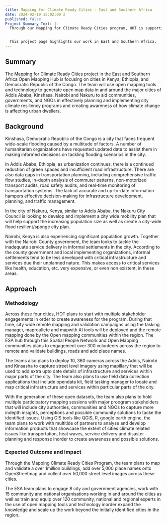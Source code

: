 ```yaml
---
title: Mapping for Climate Ready Cities - East and Southern Africa
date: 2024-02-19 15:02:00 Z
published: false
Project Summary Text: |-
  Through our Mapping for Climate Ready Cities program, HOT is supporting the development of a thriving ecosystem focused on creation, interpretation, and use of maps to respond to and reduce climate risks in urban areas across four priority regions.


  This project page highlights our work in East and Southern Africa.
---
```


## Summary
The Mapping for Climate Ready Cities project in the East and Southern Africa Open Mapping Hub is focusing on cities in Kenya, Ethiopia, and Democratic Republic of the Congo. The team will use open mapping tools and technology to generate open map data in and around the major cities of Addis Ababa, Kinshasa, Nairobi and Nakuru to aid communities, governments, and NGOs in effectively planning and implementing city climate resiliency programs and creating awareness of how climate change is affecting urban dwellers.

## Background
Kinshasa, Democratic Republic of the Congo is a city that faces frequent wide-scale flooding caused by a multitude of factors. A number of humanitarian organizations have requested updated data to assist them in making informed decisions on tackling flooding scenarios in the city. 

In Addis Ababa, Ethiopia, as urbanization continues, there is a continued reduction of green spaces and insufficient road infrastructure. There are also data gaps in transportation planning, including comprehensive traffic flow studies, in-depth analysis of commuter patterns, non-motorized transport audits, road safety audits, and real-time monitoring of transportation systems. The lack of accurate and up-to-date information hampers effective decision-making for infrastructure development, planning, and traffic management.

In the city of Nakuru, Kenya, similar to Addis Ababa, the Nakuru City Council is looking to develop and implement a city wide mobility plan that will help support the increasing population size as well as create a city-wide flood resilient/sponge city plan. 

Nairobi, Kenya is also experiencing significant population growth. Together with the Nairobi County government, the team looks to tackle the inadequate service delivery in informal settlements in the city. According to the county government and local implementing organizations, informal settlements tend to be less developed with critical infrastructure and services due their unplanned nature. This makes access to critical services like health, education, etc. very expensive, or even non existent, in these areas. 

## Approach

### Methodology
Across these four cities, HOT plans to start with multiple stakeholder engagements in order to create awareness for the program. During that time, city wide remote mapping and validation campaigns using the tasking manager, maproullete and mapwith AI tools will be deployed and the remote mapping done by the Open mapping communities within the region. The ESA hub through this Spatial People Network and Open Mapping communities  plans to engagement over 300 volunteers across the region to remote and validate buildings, roads and add place names.

The teams also plans to deploy 10, 360 cameras across the Addis, Nairobi and Kinsasha to capture street level imagery using mapillary that will be used to add extra upto date details of infrastructure and services within major parts of the city. The team also plans to use field data collection applications that include opendata kit, field tasking manager to locate and map critical infrastructure and services within particular parts of the city.
 
With the generation of these open datasets, the team also plans to hold multiple participatory mapping sessions with major proogram stakeholders that will include city authorities, communities and NGOs to capture more indepth insights, perceptions and possible community solutions to tacke the identified issues. 
Using GIS tools like QGIS, R, google earth engine, the team plans to work with multitide of partners to analyse and develop information products that showcase the extent of cities climate related issues like transportation, heat waves, service delivery and disaster planning and response inorder to create awareness and possible solutions.


### Expected Outcome and Impact
Through the Mapping Climate Ready Cities Program, the team plans to map and validate a over 1million buildings, add over 5,000 place names onto OpenStreetmap and collect over 50,000 street level images across these cities.

The ESA team plans to engage 8 city and government agencies, work with 15 community and national organisations working in and around the cities as well as train and equip over 120 community, national and regional experts in the use of open mapping tools and technology inorder expand the knowledge and scale up the work beyond the initially identified cities in the region.

